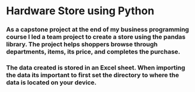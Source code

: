 # Hardware Store using Python

### As a capstone project at the end of my business programming course I led a team project to create a store using the pandas library. The project helps shoppers browse through departments, items, its price, and completes the purchase.

### The data created is stored in an Excel sheet. When importing the data its important to first set the directory to where the data is located on your device.
